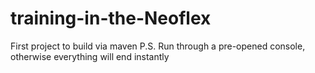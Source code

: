 # training-in-the-Neoflex
First project to build via maven
P.S. Run through a pre-opened console, otherwise everything will end instantly
